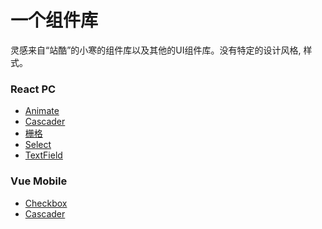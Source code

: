 # 一个组件库

灵感来自“站酷”的小寒的组件库以及其他的UI组件库。没有特定的设计风格, 样式。

### React PC

- [Animate](https://github.com/BengBu-YueZhang/Beyond/tree/master/react-beyond/src/components/Animate)
- [Cascader](https://github.com/BengBu-YueZhang/Beyond/tree/master/react-beyond/src/components/Cascader)
- [栅格](https://github.com/BengBu-YueZhang/Beyond/tree/master/react-beyond/src/components/RowCol)
- [Select](https://github.com/BengBu-YueZhang/Beyond/tree/master/react-beyond/src/components/Select)
- [TextField](https://github.com/BengBu-YueZhang/Beyond/blob/master/react-beyond/src/components/TextField/index.tsx)

### Vue Mobile

- [Checkbox]()
- [Cascader]()
